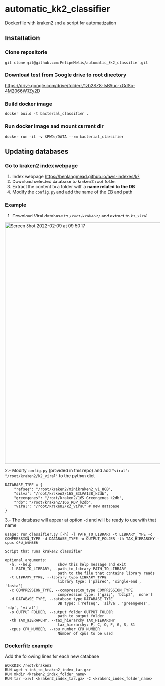 # automatic_kk2_classifier
Dockerfile with kraken2 and a script for automatization

## Installation

### Clone repositorie

`git clone git@github.com:FelipeMelis/automatic_kk2_classifier.git`

### Download test from Google drive to root directory

https://drive.google.com/drive/folders/1zb2SZ8-lsBAuc-xGdSo-4M2066W3Zy2D

### Build docker image

`docker build -t bacterial_classifier .`
### Run docker image and mount current dir

`docker run -it -v $PWD:/DATA --rm bacterial_classifier`

## Updating databases

### Go to kraken2 index webpage

1. Index webpage https://benlangmead.github.io/aws-indexes/k2
2. Download selected database to kraken2 root folder
3. Extract the content to a folder with a **name related to the DB**
4. Modify the `config.py` and add the name of the DB and path

### Example

1. Download Viral database to `/root/kraken2/` and extract to `k2_viral` 
<img width="782" alt="Screen Shot 2022-02-09 at 09 50 17" src="https://user-images.githubusercontent.com/15635619/153204503-597251b7-daee-4b70-bb60-0a5a6d336e23.png">


2.- Modify `config.py` (provided in this repo) and add `"viral": "/root/kraken2/k2_viral"` to the python dict

    DATABASE_TYPE = {
        "refseq": "/root/kraken2/minikraken2_v1_8GB",
        "silva": "/root/kraken2/16S_SILVA138_k2db",
        "greengenes": "/root/kraken2/16S_Greengenes_k2db",
        "rdp": "/root/kraken2/16S_RDP_k2db",
        "viral": "/root/kraken2/k2_viral" # new database
    }

3.- The database will appear at option `-d` and will be ready to use with that name
```
usage: run_classifier.py [-h] -l PATH_TO_LIBRARY -t LIBRARY_TYPE -c COMPRESSION_TYPE -d DATABASE_TYPE -o OUTPUT_FOLDER -th TAX_HIERARCHY -cpus CPU_NUMBER

Script that runs kraken2 classifier

optional arguments:
  -h, --help            show this help message and exit
  -l PATH_TO_LIBRARY, --path_to_library PATH_TO_LIBRARY
                        path to the file that contains library reads
  -t LIBRARY_TYPE, --library_type LIBRARY_TYPE
                        library type: ['paired', 'single-end', 'fasta']
  -c COMPRESSION_TYPE, --compression_type COMPRESSION_TYPE
                        compression type: ['gzip', 'bzip2', 'none']
  -d DATABASE_TYPE, --database_type DATABASE_TYPE
                        DB type: ['refseq', 'silva', 'greengenes', 'rdp', 'viral']
  -o OUTPUT_FOLDER, --output_folder OUTPUT_FOLDER
                        path to output folder
  -th TAX_HIERARCHY, --tax_hierarchy TAX_HIERARCHY
                        tax_hierarchy: P, C, O, F, G, S, S1
  -cpus CPU_NUMBER, --cpu_number CPU_NUMBER
                        Number of cpus to be used
```
### Dockerfile example
Add the following lines for each new database

```
WORKDIR /root/kraken2
RUN wget <link_to_kraken2_index_tar.gz>
RUN mkdir <kraken2_index_folder_name> 
RUN tar -xzvf <kraken2_index_tar.gz> -C <kraken2_index_folder_name>
```
